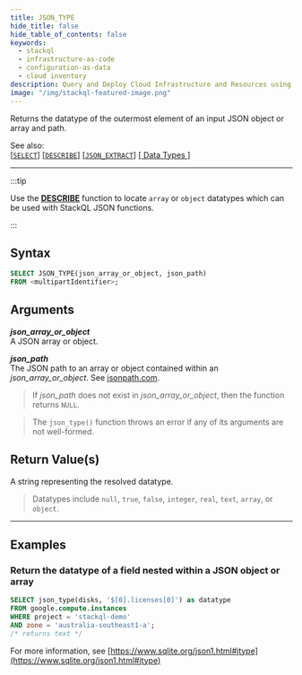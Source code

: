 ```yaml
---
title: JSON_TYPE
hide_title: false
hide_table_of_contents: false
keywords:
  - stackql
  - infrastructure-as-code
  - configuration-as-data
  - cloud inventory
description: Query and Deploy Cloud Infrastructure and Resources using SQL
image: "/img/stackql-featured-image.png"
---
```

Returns the datatype of the outermost element of an input JSON object or array and path.  

See also:  
[[` SELECT `]](/docs/language-spec/select) [[` DESCRIBE `]](/docs/language-spec/describe) [[` JSON_EXTRACT `]](/docs/language-spec/functions/json/json_extract) [[ Data Types ]](/docs/language-spec/data-types)

* * * 

:::tip 

Use the [**DESCRIBE**](/docs/language-spec/describe) function to locate `array` or `object` datatypes which can be used with StackQL JSON functions.

:::

## Syntax

```sql
SELECT JSON_TYPE(json_array_or_object, json_path) 
FROM <multipartIdentifier>;
```

## Arguments

__*json_array_or_object*__  
A JSON array or object.

__*json_path*__  
The JSON path to an array or object contained within an *json_array_or_object*.  See [jsonpath.com](https://jsonpath.com/).

> If *json_path* does not exist in *json_array_or_object*, then the function returns `NULL`.

> The `json_type()` function throws an error if any of its arguments are not well-formed.

## Return Value(s)
A string representing the resolved datatype.

> Datatypes include `null`, `true`, `false`, `integer`, `real`, `text`, `array`, or `object`.

* * *

## Examples

### Return the datatype of a field nested within a JSON object or array

```sql
SELECT json_type(disks, '$[0].licenses[0]') as datatype
FROM google.compute.instances 
WHERE project = 'stackql-demo' 
AND zone = 'australia-southeast1-a';
/* returns text */
```

For more information, see [https://www.sqlite.org/json1.html#jtype](https://www.sqlite.org/json1.html#jtype)